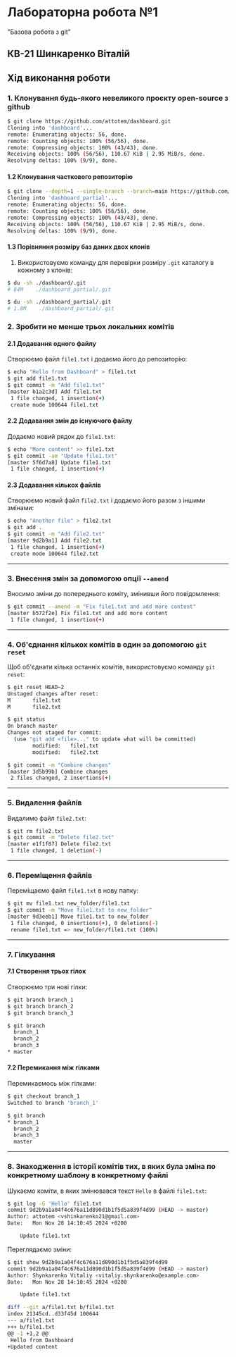 # Лабораторна робота №1  
"Базова робота з git"  

## КВ-21 Шинкаренко Віталій

## Хід виконання роботи

### 1. Клонування будь-якого невеликого проєкту open-source з github

```bash
$ git clone https://github.com/attotem/dashboard.git
Cloning into 'dashboard'...
remote: Enumerating objects: 56, done.
remote: Counting objects: 100% (56/56), done.
remote: Compressing objects: 100% (43/43), done.
Receiving objects: 100% (56/56), 110.67 KiB | 2.95 MiB/s, done.
Resolving deltas: 100% (9/9), done.
```

#### 1.2 Клонування часткового репозиторію

```bash
$ git clone --depth=1 --single-branch --branch=main https://github.com/attotem/dashboard.git dashboard_partial
Cloning into 'dashboard_partial'...
remote: Enumerating objects: 56, done.
remote: Counting objects: 100% (56/56), done.
remote: Compressing objects: 100% (43/43), done.
Receiving objects: 100% (56/56), 110.67 KiB | 2.95 MiB/s, done.
Resolving deltas: 100% (9/9), done.
```

#### 1.3 Порівняння розміру баз даних двох клонів

1. Використовуємо команду для перевірки розміру `.git` каталогу в кожному з клонів:

```bash
$ du -sh ./dashboard/.git
# 84M    ./dashboard_partial/.git

$ du -sh ./dashboard_partial/.git
# 1.8M    ./dashboard_partial/.git
```

### 2. Зробити не менше трьох локальних комітів

#### 2.1 Додавання одного файлу

Створюємо файл `file1.txt` і додаємо його до репозиторію:

```bash
$ echo "Hello from Dashboard" > file1.txt
$ git add file1.txt
$ git commit -m "Add file1.txt"
[master b1a2c3d] Add file1.txt
 1 file changed, 1 insertion(+)
 create mode 100644 file1.txt
```

#### 2.2 Додавання змін до існуючого файлу

Додаємо новий рядок до `file1.txt`:

```bash
$ echo "More content" >> file1.txt
$ git commit -am "Update file1.txt"
[master 5f6d7a8] Update file1.txt
 1 file changed, 1 insertion(+)
```

#### 2.3 Додавання кількох файлів

Створюємо новий файл `file2.txt` і додаємо його разом з іншими змінами:

```bash
$ echo "Another file" > file2.txt
$ git add .
$ git commit -m "Add file2.txt"
[master 9d2b9a1] Add file2.txt
 1 file changed, 1 insertion(+)
 create mode 100644 file2.txt
```

---

### 3. Внесення змін за допомогою опції `--amend`

Вносимо зміни до попереднього коміту, змінивши його повідомлення:

```bash
$ git commit --amend -m "Fix file1.txt and add more content"
[master b572f2e] Fix file1.txt and add more content
 1 file changed, 1 insertion(+)
```

---

### 4. Об'єднання кількох комітів в один за допомогою `git reset`

Щоб об'єднати кілька останніх комітів, використовуємо команду `git reset`:

```bash
$ git reset HEAD~2
Unstaged changes after reset:
M       file1.txt
M       file2.txt

$ git status
On branch master
Changes not staged for commit:
  (use "git add <file>..." to update what will be committed)
        modified:   file1.txt
        modified:   file2.txt

$ git commit -m "Combine changes"
[master 3d5b99b] Combine changes
 2 files changed, 2 insertions(+)
```

---

### 5. Видалення файлів

Видалимо файл `file2.txt`:

```bash
$ git rm file2.txt
$ git commit -m "Delete file2.txt"
[master e1f1f87] Delete file2.txt
 1 file changed, 1 deletion(-)
```

---

### 6. Переміщення файлів

Переміщаємо файл `file1.txt` в нову папку:

```bash
$ git mv file1.txt new_folder/file1.txt
$ git commit -m "Move file1.txt to new_folder"
[master 9d3eeb1] Move file1.txt to new_folder
 1 file changed, 0 insertions(+), 0 deletions(-)
 rename file1.txt => new_folder/file1.txt (100%)
```

---

### 7. Гілкування

#### 7.1 Створення трьох гілок

Створюємо три нові гілки:

```bash
$ git branch branch_1
$ git branch branch_2
$ git branch branch_3

$ git branch
  branch_1
  branch_2
  branch_3
* master
```

#### 7.2 Перемикання між гілками

Перемикаємось між гілками:

```bash
$ git checkout branch_1
Switched to branch 'branch_1'

$ git branch
* branch_1
  branch_2
  branch_3
  master
```

---

### 8. Знаходження в історії комітів тих, в яких була зміна по конкретному шаблону в конкретному файлі

Шукаємо коміти, в яких змінювався текст `Hello` в файлі `file1.txt`:

```bash
$ git log -G 'Hello' file1.txt
commit 9d2b9a1a04f4c676a11d890d1b1f5d5a839f4d99 (HEAD -> master)
Author: attotem <vshinkarenko21@gmail.com>
Date:   Mon Nov 28 14:10:45 2024 +0200

    Update file1.txt
```

Переглядаємо зміни:

```bash
$ git show 9d2b9a1a04f4c676a11d890d1b1f5d5a839f4d99
commit 9d2b9a1a04f4c676a11d890d1b1f5d5a839f4d99 (HEAD -> master)
Author: Shynkarenko Vitaliy <vitaliy.shynkarenko@example.com>
Date:   Mon Nov 28 14:10:45 2024 +0200

    Update file1.txt

diff --git a/file1.txt b/file1.txt
index 21345cd..d33f45d 100644
--- a/file1.txt
+++ b/file1.txt
@@ -1 +1,2 @@
 Hello from Dashboard
+Updated content
```

